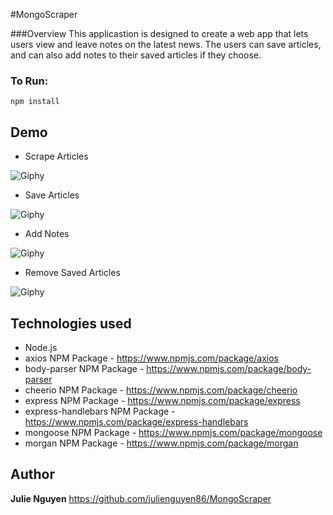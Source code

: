 #MongoScraper


###Overview
This applicastion is designed to create a web app that lets users view and leave notes on the latest news. The users can save articles, and can also add notes to their saved articles if they choose.

### To Run:
```npm install```

## Demo
* Scrape Articles

![Giphy](public/images/scraper.gif)

* Save Articles

![Giphy](public/images/savearticle.gif)

* Add Notes

![Giphy](public/images/notes.gif)

* Remove Saved Articles

![Giphy](public/images/remove.gif)


## Technologies used 
- Node.js
- axios NPM Package - https://www.npmjs.com/package/axios
- body-parser NPM Package - https://www.npmjs.com/package/body-parser
- cheerio NPM Package - https://www.npmjs.com/package/cheerio
- express NPM Package - https://www.npmjs.com/package/express
- express-handlebars NPM Package - https://www.npmjs.com/package/express-handlebars
- mongoose NPM Package - https://www.npmjs.com/package/mongoose
- morgan NPM Package - https://www.npmjs.com/package/morgan

## Author
**Julie Nguyen** https://github.com/julienguyen86/MongoScraper
